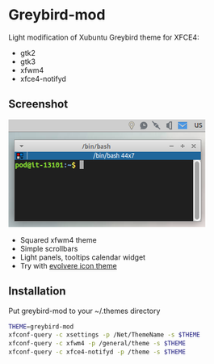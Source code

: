 # Greybird-mod
Light modification of Xubuntu Greybird theme for XFCE4:
* gtk2
* gtk3
* xfwm4
* xfce4-notifyd


## Screenshot
![Screenshot](screenshot.png)

* Squared xfwm4 theme
* Simple scrollbars
* Light panels, tooltips calendar widget
* Try with [evolvere icon theme](http://kde-look.org/content/show.php/Evolvere+Icon+theme?content=164181)


## Installation
Put greybird-mod to your ~/.themes directory

```bash
THEME=greybird-mod
xfconf-query -c xsettings -p /Net/ThemeName -s $THEME
xfconf-query -c xfwm4 -p /general/theme -s $THEME
xfconf-query -c xfce4-notifyd -p /theme -s $THEME
```
